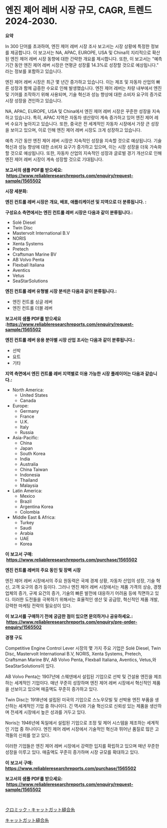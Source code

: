 <p><h1>엔진 제어 레버 시장 규모, CAGR, 트렌드 2024-2030.</h1></p><p><strong>요약</strong></p>
<p><p>In 300 단어를 초과하여, 엔진 제어 레버 시장 조사 보고서는 시장 상황에 특정한 정보를 제공합니다. 이 보고서는 NA, APAC, EUROPE, USA 및 China의 지리적으로 확산된 엔진 제어 레버 시장 동향에 대한 간략한 개요를 제시합니다. 또한, 이 보고서는 "예측 기간 동안 엔진 제어 레버 시장은 연평균 성장률 14.3%로 성장할 것으로 예상됩니다." 라는 정보를 포함하고 있습니다.</p><p>엔진 제어 레버 시장은 최근 몇 년간 증가하고 있습니다. 이는 제조 및 자동차 산업의 빠른 성장과 함께 급증한 수요로 인해 발생했습니다. 엔진 제어 레버는 차량 내부에서 엔진 및 기어를 조작하기 위해 사용되며, 기술 혁신과 성능 향상에 대한 소비자 요구의 증가로 시장 성장을 견인하고 있습니다.</p><p>NA, APAC, EUROPE, USA 및 China에서 엔진 제어 레버 시장은 꾸준한 성장을 지속하고 있습니다. 특히, APAC 지역은 자동차 생산량이 계속 증가하고 있어 엔진 제어 레버 수요가 높아지고 있습니다. 또한, 중국은 전 세계적인 자동차 시장에서 가장 큰 성장을 보이고 있으며, 이로 인해 엔진 제어 레버 시장도 크게 성장하고 있습니다.</p><p>예측 기간 동안 엔진 제어 레버 시장은 지속적인 성장을 지속할 것으로 예상됩니다. 기술 혁신과 성능 향상에 대한 소비자 요구가 증가하고 있으며, 이는 시장 성장을 더욱 가속화할 것으로 예상됩니다. 또한, 자동차 산업의 지속적인 성장과 글로벌 경기 개선으로 인해 엔진 제어 레버 시장이 계속 성장할 것으로 기대됩니다.</p></p>
<p><strong>보고서의 샘플 PDF를 받으세요: &nbsp;<a href="https://www.reliableresearchreports.com/enquiry/request-sample/1565502">https://www.reliableresearchreports.com/enquiry/request-sample/1565502</a></strong></p>
<p><strong>시장 세분화:</strong></p>
<p><strong> 엔진 컨트롤 레버 시장은 개요, 배포, 애플리케이션 및 지역으로 더 분류됩니다. :</strong></p>
<p><strong>구성요소 측면에서는 엔진 컨트롤 레버 시장은 다음과 같이 분류됩니다.:</strong></p>
<p><ul><li>Solé Diesel</li><li>Twin Disc</li><li>Mastervolt International B.V</li><li>NORIS</li><li>Xenta Systems</li><li>Pretech</li><li>Craftsman Marine BV</li><li>AB Volvo Penta</li><li>Flexball Italiana</li><li>Aventics</li><li>Vetus</li><li>SeaStarSolutions</li></ul></p>
<p><strong> 엔진 컨트롤 레버 유형별 시장 분석은 다음과 같이 분류됩니다.:</strong></p>
<p><ul><li>엔진 컨트롤 싱글 레버</li><li>엔진 컨트롤 더블 레버</li></ul></p>
<p><strong>보고서의 샘플 PDF를 받으세요 :<a href="https://www.reliableresearchreports.com/enquiry/request-sample/1565502">https://www.reliableresearchreports.com/enquiry/request-sample/1565502</a></strong></p>
<p><strong> 엔진 컨트롤 레버 응용 분야별 시장 산업 조사는 다음과 같이 분류됩니다.:</strong></p>
<p><ul><li>선박</li><li>요트</li><li>기타</li></ul></p>
<p><strong>지역 측면에서 엔진 컨트롤 레버 지역별로 이용 가능한 시장 플레이어는 다음과 같습니다.:</strong></p>
<p><ul>
    <li>
        North America:
        <ul>
            <li>United States</li>
            <li>Canada</li>
        </ul>
    </li>
    <li>
        Europe:
        <ul>
            <li>Germany</li>
            <li>France</li>
            <li>U.K.</li>
            <li>Italy</li>
            <li>Russia</li>
        </ul>
    </li>
    <li>
        Asia-Pacific:
        <ul>
            <li>China</li>
            <li>Japan</li>
            <li>South Korea</li>
            <li>India</li>
            <li>Australia</li>
            <li>China Taiwan</li>
            <li>Indonesia</li>
            <li>Thailand</li>
            <li>Malaysia</li>
        </ul>
    </li>
    <li>
        Latin America:
        <ul>
            <li>Mexico</li>
            <li>Brazil</li>
            <li>Argentina Korea</li>
            <li>Colombia</li>
        </ul>
    </li>
    <li>
        Middle East & Africa:
        <ul>
            <li>Turkey</li>
            <li>Saudi</li>
            <li>Arabia</li>
            <li>UAE</li>
            <li>Korea</li>
        </ul>
    </li>
    </ul></p>
<p><strong>이 보고서 구매: &nbsp;<a href="https://www.reliableresearchreports.com/purchase/1565502">https://www.reliableresearchreports.com/purchase/1565502</a></strong></p>
<p><strong>엔진 컨트롤 레버의 주요 동인 및 장벽 시장</strong></p>
<p><p>엔진 제어 레버 시장에서의 주요 원동력은 국제 경제 상황, 자동차 산업의 성장, 기술 혁신, 고객 요구의 증가 등이다. 그러나 엔진 제어 레버 시장에서는 제품 가격의 상승, 경쟁 업체의 증가, 규제 요건의 증가, 기술의 빠른 발전에 대응하기 어려움 등에 직면하고 있다. 이러한 도전들을 극복하기 위해서는 효율적인 생산 및 공급망, 혁신적인 제품 개발, 강력한 마케팅 전략의 필요성이 있다.</p></p>
<p><strong>이 보고서를 구매하기 전에 궁금한 점이 있으면 문의하거나 공유하세요.: &nbsp;<a href="https://www.reliableresearchreports.com/enquiry/pre-order-enquiry/1565502">https://www.reliableresearchreports.com/enquiry/pre-order-enquiry/1565502</a></strong></p>
<p><strong>경쟁 구도</strong></p>
<p><p>Competitive Engine Control Lever 시장의 몇 가지 주요 기업은 Solé Diesel, Twin Disc, Mastervolt International B.V, NORIS, Xenta Systems, Pretech, Craftsman Marine BV, AB Volvo Penta, Flexball Italiana, Aventics, Vetus,와 SeaStarSolutions이 있다. </p><p>AB Volvo Penta는 1907년에 스웨덴에서 설립된 기업으로 선박 및 건설용 엔진을 제조하는 세계적인 기업이다. 매년 꾸준히 성장하며 엔진 제어 레버 시장에서 혁신적인 제품을 선보이고 있으며 매출액도 꾸준히 증가하고 있다.</p><p>Twin Disc는 1918년에 설립된 미국의 기업으로 스노우모빌 및 선박용 엔진 부품을 생산하는 세계적인 기업 중 하나이다. 긴 역사와 기술 혁신으로 신뢰성 있는 제품을 생산하며 전세계 시장에서 높은 성과를 거두고 있다.</p><p>Noris는 1946년에 독일에서 설립된 기업으로 조정 및 제어 시스템을 제조하는 세계적인 기업 중 하나이다. 엔진 제어 레버 시장에서 기술적인 혁신과 뛰어난 품질로 많은 고객들의 신뢰를 얻고 있다.</p><p>이러한 기업들은 엔진 제어 레버 시장에서 강력한 입지를 확립하고 있으며 매년 꾸준한 성장을 이루고 있다. 매출액도 꾸준히 증가하며 시장 규모를 확대하고 있다.</p></p>
<p><strong>이 보고서 구매: &nbsp; <a href="https://www.reliableresearchreports.com/purchase/1565502">https://www.reliableresearchreports.com/purchase/1565502</a></strong></p>
<p><strong>보고서의 샘플 PDF를 받으세요: &nbsp;<a href="https://www.reliableresearchreports.com/enquiry/request-sample/1565502">https://www.reliableresearchreports.com/enquiry/request-sample/1565502</a></strong><strong></strong></p>
<p>&nbsp;</p>
<p><p><a href="https://github.com/RodHoppe07/Market-Research-Report-List-1/blob/main/45251835917.md">クロミック・キャットガット縫合糸</a></p><p><a href="https://github.com/laurenreichert/Market-Research-Report-List-1/blob/main/69481075916.md">キャットガット縫合糸</a></p></p>